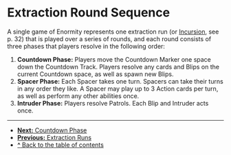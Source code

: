 # Extraction Round Sequence

A single game of Enormity represents one extraction run (or [Incursion](incursions.md), see p. 32) that is played
over a series of rounds, and each round consists of
three phases that players resolve in the following
order:

1. **Countdown Phase:** Players move the Countdown
Marker one space down the Countdown Track.
Players resolve any cards and Blips on the current
Countdown space, as well as spawn new Blips.
2. **Spacer Phase:** Each Spacer takes one turn.
Spacers can take their turns in any order they like.
A Spacer may play up to 3 Action cards per turn, as
well as perform any other abilities once.
3. **Intruder Phase:** Players resolve Patrols. Each
Blip and Intruder acts once.

---
- [**Next:** Countdown Phase](countdown-phase.md)
- [**Previous:** Extraction Runs](extraction-runs.md)
- [**^** Back to the table of contents](README.md)